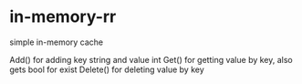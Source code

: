 # in-memory-rr

simple in-memory cache

Add() for adding key string and value int
Get() for getting value by key, also gets bool for exist
Delete() for deleting value by key
